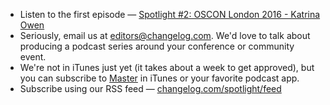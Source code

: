 - Listen to the first episode — [Spotlight #2: OSCON London 2016 - Katrina Owen](https://changelog.com/spotlight/2)
- Seriously, email us at [editors@changelog.com](mailto:editors@changelog.com). We'd love to talk about producing a podcast series around your conference or community event.
- We're not in iTunes just yet (it takes about a week to get approved), but you can subscribe to [Master](https://changelog.com/master) in iTunes or your favorite podcast app.
- Subscribe using our RSS feed — [changelog.com/spotlight/feed](https://changelog.com/spotlight/feed)